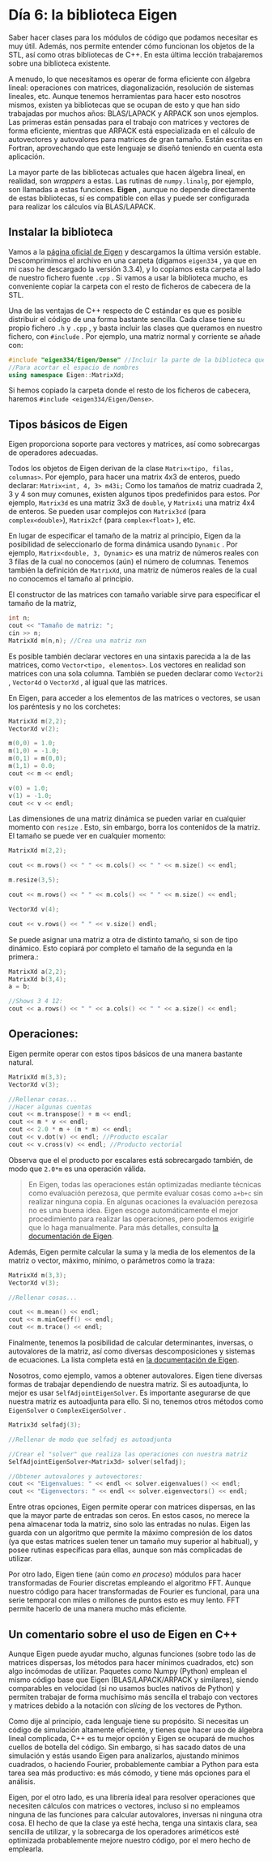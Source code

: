 Día 6: la biblioteca Eigen
===============

Saber hacer clases para los módulos de código que podamos necesitar es muy útil.  Además, nos permite entender cómo funcionan los objetos de la STL, así como otras bibliotecas de C++.  En esta última lección trabajaremos sobre una biblioteca existente.

A menudo, lo que necesitamos es operar de forma eficiente con álgebra lineal: operaciones con matrices, diagonalización, resolución de sistemas lineales, etc. Aunque tenemos herramientas para hacer esto nosotros mismos, existen ya bibliotecas que se ocupan de esto y que han sido trabajadas por muchos años: BLAS/LAPACK y ARPACK son unos ejemplos. Las primeras están pensadas para el trabajo con matrices y vectores de forma eficiente, mientras que ARPACK está especializada en el cálculo de autovectores y autovalores para matrices de gran tamaño.  Están escritas en Fortran, aprovechando que este lenguaje se diseñó teniendo en cuenta esta aplicación.

La mayor parte de las bibliotecas actuales que hacen álgebra lineal,  en realidad, son *wrappers* a estas. Las rutinas de `numpy.linalg`, por ejemplo, son llamadas a estas funciones. **Eigen** , aunque no depende directamente de estas bibliotecas,  sí es compatible con ellas y puede ser configurada para realizar los cálculos vía BLAS/LAPACK. 

## Instalar la biblioteca

Vamos a la [página oficial de Eigen](http://eigen.tuxfamily.org) y descargamos la última versión estable. Descomprimimos el archivo en una carpeta (digamos `eigen334` , ya que en mi caso he descargado la versión 3.3.4), y lo copiamos esta carpeta al lado de nuestro fichero fuente `.cpp` . Si vamos a usar la biblioteca mucho, es conveniente copiar la carpeta con el resto de ficheros de cabecera de la STL. 

Una de las ventajas de C++ respecto de C estándar es que es posible distribuir el código de una forma bastante sencilla. Cada clase tiene su propio fichero `.h`  y `.cpp` , y basta incluir las clases que queramos en nuestro fichero, con `#include` . Por ejemplo, una matriz normal y corriente se añade con:

```c++
#include "eigen334/Eigen/Dense" //Incluir la parte de la biblioteca que nos interesa -no cargarla toda.
//Para acortar el espacio de nombres
using namespace Eigen::MatrixXd;
```

Si hemos copiado la carpeta donde el resto de los ficheros de cabecera, haremos `#include <eigen334/Eigen/Dense>`. 

## Tipos básicos de Eigen

Eigen proporciona soporte para vectores y matrices, así como sobrecargas de operadores adecuadas. 

Todos los objetos de Eigen derivan de la clase `Matrix<tipo, filas, columnas>`.  Por ejemplo, para hacer una matrix 4x3 de enteros, puedo declarar: `Matrix<int, 4, 3> m43i;` Como los tamaños de matriz cuadrada 2, 3 y 4 son muy comunes, existen algunos tipos predefinidos para estos. Por ejemplo, `Matrix3d`  es una matriz 3x3 de `double`, y `Matrix4i`  una matriz 4x4 de enteros. Se pueden usar complejos con `Matrix3cd`  (para `complex<double>`), `Matrix2cf`   (para `complex<float>` ), etc. 

En lugar de especificar el tamaño de la matriz al principio, Eigen da la posibilidad de seleccionarlo de forma dinámica usando `Dynamic` . Por ejemplo, `Matrix<double, 3, Dynamic>`  es una matriz de números reales con 3 filas de la cual no conocemos (aún) el número de columnas. Tenemos también la definición de  `MatrixXd`, una matriz de números reales de la cual no conocemos el tamaño al principio.

El constructor de las matrices con tamaño variable sirve para especificar el tamaño de la matriz,

```c++
int n;
cout << "Tamaño de matriz: ";
cin >> n;
MatrixXd m(n,n); //Crea una matriz nxn
```

Es posible también declarar vectores en una sintaxis parecida a la de las matrices, como `Vector<tipo, elementos>`. Los vectores en realidad son matrices con una sola columna. También se pueden declarar como `Vector2i` , `Vector4d`  o `VectorXd` , al igual que las matrices.

En Eigen, para acceder a los elementos de las matrices o vectores, se usan los paréntesis y no los corchetes:


```c++
MatrixXd m(2,2); 
VectorXd v(2);

m(0,0) = 1.0;
m(1,0) = -1.0;
m(0,1) = m(0,0);
m(1,1) = 0.0;
cout << m << endl;

v(0) = 1.0;
v(1) = -1.0;
cout << v << endl;
```

Las dimensiones de una matriz dinámica se pueden variar en cualquier momento con `resize` . Esto, sin embargo, borra los contenidos de la matriz. El tamaño se puede ver en cualquier momento:

```c++
MatrixXd m(2,2); 

cout << m.rows() << " " << m.cols() << " " << m.size() << endl;

m.resize(3,5);

cout << m.rows() << " " << m.cols() << " " << m.size() << endl;

VectorXd v(4);

cout << v.rows() << " " << v.size() endl;
```

Se puede asignar una matriz a otra de distinto tamaño, si son de tipo dinámico. Esto copiará por completo el tamaño de la segunda en la primera.:

```c++
MatrixXd a(2,2);
MatrixXd b(3,4);
a = b;

//Shows 3 4 12:
cout << a.rows() << " " << a.cols() << " " << a.size() << endl;
```

## Operaciones:

Eigen permite operar con estos tipos básicos de una manera bastante natural. 

```c++
MatrixXd m(3,3);
VectorXd v(3);

//Rellenar cosas...
//Hacer algunas cuentas
cout << m.transpose() + m << endl;
cout << m * v << endl;
cout << 2.0 * m + (m * m) << endl;
cout << v.dot(v) << endl; //Producto escalar
cout << v.cross(v) << endl; //Producto vectorial
```

Observa que el el producto por escalares está sobrecargado también, de modo que `2.0*m`  es una operación válida.

> En Eigen,  todas las operaciones están optimizadas mediante técnicas  como evaluación perezosa, que permite evaluar cosas como `a+b+c` sin realizar ninguna copia. 
> En algunas ocaciones la evaluación perezosa no es una buena idea. Eigen escoge automáticamente el mejor procedimiento para realizar las operaciones, pero podemos exigirle que lo haga manualmente.  Para más detalles, consulta [la documentación de Eigen](https://eigen.tuxfamily.org/dox/TopicLazyEvaluation.html).

Además, Eigen permite calcular la suma y la media de los elementos de la matriz o vector, máximo, mínimo, o parámetros como la traza:

```c++
MatrixXd m(3,3);
VectorXd v(3);

//Rellenar cosas...

cout << m.mean() << endl;
cout << m.minCoeff() << endl;
cout << m.trace() << endl;
```

Finalmente, tenemos la posibilidad de calcular determinantes, inversas, o autovalores de la matriz, así como diversas descomposiciones y sistemas de ecuaciones.  La lista completa está en [la documentación de Eigen](https://eigen.tuxfamily.org/dox/group__DenseLinearSolvers__chapter.html).

Nosotros, como ejemplo, vamos a obtener autovalores. Eigen tiene diversas formas de trabajar dependiendo de nuestra matriz. Si es autoadjunta, lo mejor es usar `SelfAdjointEigenSolver`.  Es importante asegurarse de que nuestra matriz es autoadjunta para ello. Si no, tenemos otros métodos como `EigenSolver`  o `ComplexEigenSolver` .

```c++
Matrix3d selfadj(3);

//Rellenar de modo que selfadj es autoadjunta

//Crear el "solver" que realiza las operaciones con nuestra matriz
SelfAdjointEigenSolver<Matrix3d> solver(selfadj);

//Obtener autovalores y autovectores:
cout << "Eigenvalues: " << endl << solver.eigenvalues() << endl;
cout << "Eigenvectors: " << endl << solver.eigenvectors() << endl;
```

Entre otras opciones, Eigen permite operar con matrices dispersas, en las que la mayor parte de entradas son ceros. En estos casos, no merece la pena almacenar toda la matriz, sino solo las entradas no nulas. Eigen las guarda con un algoritmo que permite la máximo compresión de los datos (ya que estas matrices suelen tener un tamaño muy superior al habitual), y posee rutinas específicas para ellas, aunque son más complicadas de utilizar.

Por otro lado, Eigen tiene (aún como *en proceso*) módulos para hacer transformadas de Fourier discretas empleando el algoritmo FFT. Aunque nuestro código para hacer transformadas de Fourier es funcional, para una serie temporal con miles o millones de puntos  esto es muy lento. FFT permite hacerlo de una manera mucho más eficiente.

## Un comentario sobre el uso de Eigen en C++

Aunque Eigen puede ayudar mucho, algunas funciones (sobre todo las de matrices dispersas, los métodos para hacer mínimos cuadrados, etc) son algo incómodas de utilizar. Paquetes como Numpy (Python) emplean el mismo código base que Eigen (BLAS/LAPACK/ARPACK y similares), siendo comparables en velocidad (si no usamos bucles nativos de Python) y permiten trabajar de forma muchísimo más sencilla el trabajo con vectores y matrices debido a la notación con *slicing* de los vectores de Python.

Como dije al principio, cada lenguaje tiene su propósito. Si necesitas un código de simulación altamente eficiente, y tienes que hacer uso de álgebra lineal complicada, C++ es tu mejor opción y Eigen se ocupará de muchos cuellos de botella del código. Sin embargo, si has sacado datos de una simulación y estás usando Eigen para analizarlos, ajustando mínimos cuadrados, o haciendo Fourier, probablemente cambiar a Python para esta tarea sea más productivo: es más cómodo, y tiene más opciones para el análisis. 

Eigen, por el otro lado, es una librería ideal para resolver operaciones que necesiten cálculos con matrices o vectores, incluso si no empleamos ninguna de las funciones para calcular autovalores, inversas ni ninguna otra cosa. El hecho de que la clase ya esté hecha, tenga una sintaxis clara, sea sencilla de utilizar, y la sobrecarga de los operadores ariméticos esté optimizada probablemente mejore nuestro código, por el mero hecho de emplearla.


